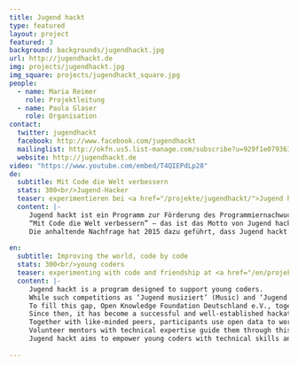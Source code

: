 ```yaml
---
title: Jugend hackt
type: featured
layout: project
featured: 3
background: backgrounds/jugendhackt.jpg
url: http://jugendhackt.de
img: projects/jugendhackt.jpg
img_square: projects/jugendhackt_square.jpg
people:
  - name: Maria Reimer
    role: Projektleitung
  - name: Paula Glaser
    role: Organisation
contact:
  twitter: jugendhackt
  facebook: http://www.facebook.com/jugendhackt
  mailinglist: http://okfn.us5.list-manage.com/subscribe?u=929f1e07936386d34833e20d1&id=47735af82e
  website: http://jugendhackt.de
video: "https://www.youtube.com/embed/T4QIEPdLp28"
de:
  subtitle: Mit Code die Welt verbessern
  stats: 300<br/>Jugend-Hacker
  teaser: experimentieren bei <a href="/projekte/jugendhackt/">Jugend hackt</a> mit Code und Freundschaft.
  content: |-
     Jugend hackt ist ein Programm zur Förderung des Programmiernachwuchses im deutschsprachigen Raum. Während Wettbewerbe wie »Jugend musiziert« und »Jugend forscht« seit Jahrzehnten etabliert sind, finden junge Talente aus dem Bereich der Soft- und Hardwareentwicklung kaum Platz in den staatlichen geförderten Initiativen. Seit 2013 veranstalten die Open Knowledge Foundation Deutschland und mediale pfade deshalb Jugend hackt, einen erfolgreich etablierten Hackathon für Jugendliche aus ganz Deutschland.
     “Mit Code die Welt verbessern” – das ist das Motto von Jugend hackt. Gemeinsam mit Gleichgesinnten tüftelt Ihr mithilfe von Open Data an Prototypen, digitalen Werkzeugen und Konzepten für Eure Vision einer besseren Gesellschaft. Beispiele dafür, was man alles mit Offenen Daten tun kann, gibt unter anderem auf datenwirken.de. Dabei werdet Ihr von ehrenamtlichen, technisch versierten Mentor/innen begleitet.
     Die anhaltende Nachfrage hat 2015 dazu geführt, dass Jugend hackt an insgesamt fünf Orten stattfand. Neben der Hauptveranstaltung in Berlin mit 140 Teilnehmenden, fanden vier regionale Hackathons im Norden, Osten, Süden und Westen der Republik statt.
     
en:
  subtitle: Improving the world, code by code
  stats: 300<br/>young coders
  teaser: experimenting with code and friendship at <a href="/en/projekte/jugendhackt/">Jugend hackt</a>.
  content: |- 
     Jugend hackt is a program designed to support young coders. 
     While such competitions as ‘Jugend musiziert’ (Music) and ‘Jugend forscht’ (Science) have been established in Germany for decades, there are few intiatives directed towards young talent in the field of software development. 
     To fill this gap, Open Knowledge Foundation Deutschland e.V., together with the media education agency, Mediale Pfade, organized the first Jugend hackt event in 2013. 
     Since then, it has become a successful and well-established hackathon for young coders from all over Germany. 
     Together with like-minded peers, participants use open data to work on prototypes, digital tools, and concepts in order to contribute to their vision of a better society. 
     Volunteer mentors with technical expertise guide them through this process. 
     Jugend hackt aims to empower young coders with technical skills and to familiarize them with the creative and political contexts in which these skills can be applied. 'Improving the world, code by code', that is Jugend hackt's message. 
     
---
```


